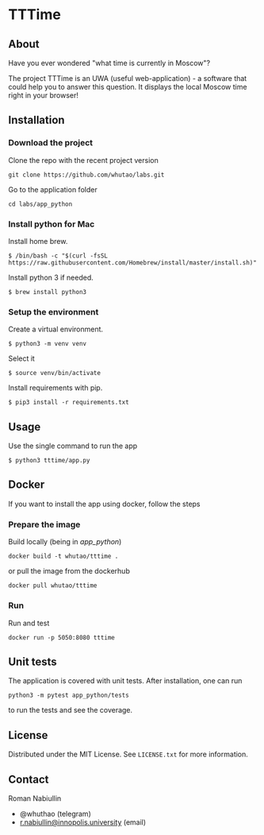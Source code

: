 # TTTime

## About

Have you ever wondered "what time is currently in Moscow"?

The project TTTime is an UWA (useful web-application) - a
software that could help you to answer this question.
It displays the local Moscow time right in your browser!

## Installation

### Download the project

Clone the repo with the recent project version

```commandline
git clone https://github.com/whutao/labs.git
```

Go to the application folder

```commandline
cd labs/app_python
```

### Install python for Mac

Install home brew.

```commandline
$ /bin/bash -c "$(curl -fsSL
https://raw.githubusercontent.com/Homebrew/install/master/install.sh)"
```

Install python 3 if needed.

```commandline
$ brew install python3
```

### Setup the environment

Create a virtual environment.

```commandline
$ python3 -m venv venv
```

Select it

```commandline
$ source venv/bin/activate
```

Install requirements with pip.

```commandline
$ pip3 install -r requirements.txt
```

## Usage

Use the single command to run the app

```commandline
$ python3 tttime/app.py
```

## Docker

If you want to install the app using docker, follow the steps

### Prepare the image

Build locally (being in *app_python*)

```commandline
docker build -t whutao/tttime .
```

or pull the image from the dockerhub

```commandline
docker pull whutao/tttime
```

### Run

Run and test

```commandline
docker run -p 5050:8080 tttime
```

## Unit tests

The application is covered with unit tests. After installation, one can run

```commandline
python3 -m pytest app_python/tests
```

to run the tests and see the coverage.

## License

Distributed under the MIT License. See `LICENSE.txt` for more information.

## Contact

Roman Nabiullin

- @whuthao (telegram)
- r.nabiullin@innopolis.university (email)
